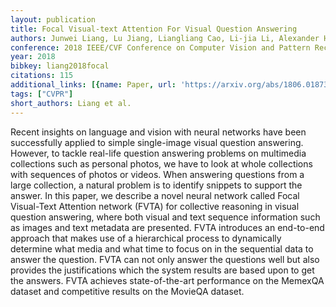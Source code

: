 ```yaml
---
layout: publication
title: Focal Visual-text Attention For Visual Question Answering
authors: Junwei Liang, Lu Jiang, Liangliang Cao, Li-jia Li, Alexander Hauptmann
conference: 2018 IEEE/CVF Conference on Computer Vision and Pattern Recognition
year: 2018
bibkey: liang2018focal
citations: 115
additional_links: [{name: Paper, url: 'https://arxiv.org/abs/1806.01873'}]
tags: ["CVPR"]
short_authors: Liang et al.
---
```

Recent insights on language and vision with neural networks have been
successfully applied to simple single-image visual question answering. However,
to tackle real-life question answering problems on multimedia collections such
as personal photos, we have to look at whole collections with sequences of
photos or videos. When answering questions from a large collection, a natural
problem is to identify snippets to support the answer. In this paper, we
describe a novel neural network called Focal Visual-Text Attention network
(FVTA) for collective reasoning in visual question answering, where both visual
and text sequence information such as images and text metadata are presented.
FVTA introduces an end-to-end approach that makes use of a hierarchical process
to dynamically determine what media and what time to focus on in the sequential
data to answer the question. FVTA can not only answer the questions well but
also provides the justifications which the system results are based upon to get
the answers. FVTA achieves state-of-the-art performance on the MemexQA dataset
and competitive results on the MovieQA dataset.